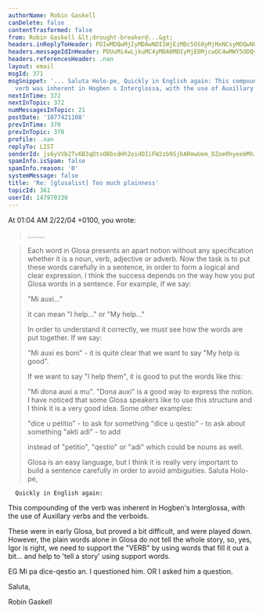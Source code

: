 ```yaml
---
authorName: Robin Gaskell
canDelete: false
contentTrasformed: false
from: Robin Gaskell &lt;drought-breaker@...&gt;
headers.inReplyToHeader: PDIwMDQwMjIyMDAwNDI1WjEzMDc5OS0yMjMxNCsyMDQwNUBrcHMyLnRlc3Qub25ldC5wbD4=
headers.messageIdInHeader: PDUuMi4wLjkuMC4yMDA0MDIyMjE0MjcwOC4wMWY5ODQyMEBwYWNpZmljLm5ldC5hdT4=
headers.referencesHeader: .nan
layout: email
msgId: 371
msgSnippet: '... Saluta Holo-pe, Quickly in English again: This compounding of the
  verb was inherent in Hogben s Interglossa, with the use of Auxillary verbs and the'
nextInTime: 372
nextInTopic: 372
numMessagesInTopic: 21
postDate: '1077421108'
prevInTime: 370
prevInTopic: 370
profile: .nan
replyTo: LIST
senderId: js6yVVb2Tv6B3qOtsOBbsdHh2oidOIiFW2zb9SjbARmwUem_DZoe0hyeebMhJ8Yen7e1F7sV0zk6mblGW_JDrhI0Q7PADbGmQ6aS9qpTeHKhUfIfDg
spamInfo.isSpam: false
spamInfo.reason: '0'
systemMessage: false
title: 'Re: [glosalist] Too much plainness'
topicId: 361
userId: 147970330
---
```


At 01:04 AM 2/22/04 +0100, you wrote:


>.........

>Each word in Glosa presents an apart notion without any specification 
>whether it is a noun, verb, adjective or adverb. Now the task is to put 
>these words carefully in a sentence, in order to form a logical and clear 
>expression.
>I think the success depends on the way how you put Glosa words in a 
>sentence. For example, if we say:
>
>"Mi auxi..."
>
>it can mean "I help..." or "My help..."
>
>In order to understand it correctly, we must see how the words are put 
>together. If we say:
>
>"Mi auxi es boni" - it is quite clear that we want to say "My help is good".
>
>If we want to say "I help them", it is good to put the words like this:
>
>"Mi dona auxi a mu". "Dona auxi" is a good way to express the notion. I 
>have noticed that some Glosa speakers like to use this structure and I 
>think it is a very good idea. Some other examples:
>
>"dice u petitio" - to ask for something
>"dice u qestio" - to ask about something
>"akti adi" - to add
>
>instead of "petitio", "qestio" or "adi" which could be nouns as well.
>
>Glosa is an easy language, but I think it is really very important to 
>build a sentence carefully in order to avoid ambiguities.
Saluta Holo-pe,

      Quickly in English again:

This compounding of the verb was inherent in Hogben's Interglossa, with the 
use of Auxillary verbs and the verboids.

These were in early Glosa, but proved a bit difficult, and were played 
down.  However, the plain words alone in Glosa do not tell the whole story, 
so, yes, Igor is right, we need to support the "VERB" by using words that 
fill it out a bit... and help to 'tell a story' using support words.

   EG Mi pa dice-qestio an.      I questioned him.  OR  I asked him a question.

Saluta,

Robin Gaskell





